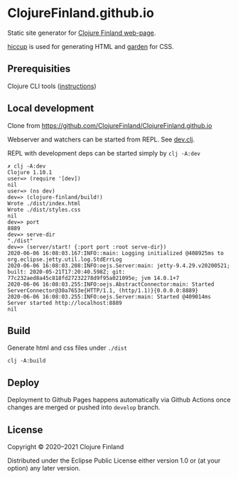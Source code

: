 # ClojureFinland.github.io

Static site generator for [Clojure Finland web-page](http://clojurefinland.github.io/).

[hiccup](https://github.com/weavejester/hiccup) is used for generating HTML and [garden](https://github.com/noprompt/garden) for CSS.

## Prerequisities

Clojure CLI tools ([instructions](https://clojure.org/guides/getting_started))

## Local development

Clone from https://github.com/ClojureFinland/ClojureFinland.github.io

Webserver and watchers can be started from REPL. See [dev.clj](./dev/dev.clj).

REPL with development deps can be started simply by `clj -A:dev`

``` shell
✗ clj -A:dev
Clojure 1.10.1
user=> (require '[dev])
nil
user=> (ns dev)
dev=> (clojure-finland/build!)
Wrote ./dist/index.html
Wrote ./dist/styles.css
nil
dev=> port
8889
dev=> serve-dir
"./dist"
dev=> (server/start! {:port port :root serve-dir})
2020-06-06 16:08:03.167:INFO::main: Logging initialized @408925ms to org.eclipse.jetty.util.log.StdErrLog
2020-06-06 16:08:03.208:INFO:oejs.Server:main: jetty-9.4.29.v20200521; built: 2020-05-21T17:20:40.598Z; git: 77c232aed8a45c818fd27232278d9f95a021095e; jvm 14.0.1+7
2020-06-06 16:08:03.255:INFO:oejs.AbstractConnector:main: Started ServerConnector@30a7653e{HTTP/1.1, (http/1.1)}{0.0.0.0:8889}
2020-06-06 16:08:03.255:INFO:oejs.Server:main: Started @409014ms
Server started http://localhost:8889
nil
```

## Build

Generate html and css files under `./dist`

`clj -A:build`

## Deploy

Deployment to Github Pages happens automatically via Github Actions once changes are merged or pushed into `develop` branch.

## License

Copyright © 2020–2021 Clojure Finland

Distributed under the Eclipse Public License either version 1.0 or (at
your option) any later version.
